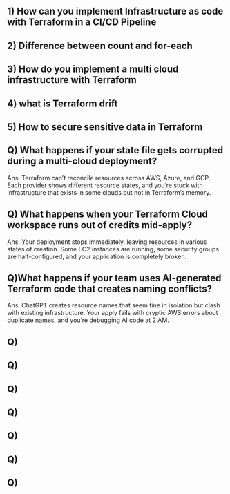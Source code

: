 ## 1) How can you implement Infrastructure as code with Terraform in a CI/CD Pipeline

## 2) Difference between count and for-each

## 3) How do you implement a multi cloud infrastructure with Terraform

## 4) what is Terraform drift 

## 5) How to secure sensitive data in Terraform

## Q) What happens if your state file gets corrupted during a multi-cloud deployment?
Ans: Terraform can’t reconcile resources across AWS, Azure, and GCP. Each provider shows different resource states, and you’re stuck with infrastructure that exists in some clouds but not in Terraform’s memory.

## Q) What happens when your Terraform Cloud workspace runs out of credits mid-apply?
Ans: Your deployment stops immediately, leaving resources in various states of creation. Some EC2 instances are running, some security groups are half-configured, and your application is completely broken.

## Q)What happens if your team uses AI-generated Terraform code that creates naming conflicts?
Ans: ChatGPT creates resource names that seem fine in isolation but clash with existing infrastructure. Your apply fails with cryptic AWS errors about duplicate names, and you’re debugging AI code at 2 AM.




## Q)



## Q)


## Q)



## Q)



## Q)



## Q)



## Q)

